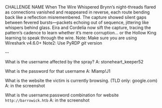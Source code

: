 CHALLENGE NAME
When The Wire Whispered
Brynn’s night-threads flared as connections vanished and reappeared in reverse, each route bending back like a reflection misremembered. The capture showed silent gaps between fevered bursts—packets echoing out of sequence, jittering like whispers behind glass. Eira and Cordelia now sift the capture, tracing the pattern’s cadence to learn whether it’s mere corruption… or the Hollow King learning to speak through the wire. Note: Make sure you are using Wireshark v4.6.0+ Note2: Use PyRDP *git* version


--

What is the username affected by the spray? 
A: stoneheart_keeper52


What is the password for that username
A: Mlamp!J1

What is the website the victim is currently browsing. (TLD only: google.com)
A: in the screenshot

What is the username:password combination for website `http://barrowick.htb`
A: in the screenshot

